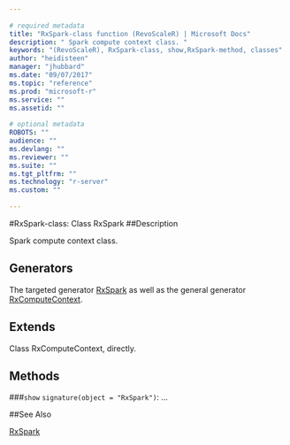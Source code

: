 ```yaml
--- 
 
# required metadata 
title: "RxSpark-class function (RevoScaleR) | Microsoft Docs" 
description: " Spark compute context class. " 
keywords: "(RevoScaleR), RxSpark-class, show,RxSpark-method, classes" 
author: "heidisteen" 
manager: "jhubbard" 
ms.date: "09/07/2017" 
ms.topic: "reference" 
ms.prod: "microsoft-r" 
ms.service: "" 
ms.assetid: "" 
 
# optional metadata 
ROBOTS: "" 
audience: "" 
ms.devlang: "" 
ms.reviewer: "" 
ms.suite: "" 
ms.tgt_pltfrm: "" 
ms.technology: "r-server" 
ms.custom: "" 
 
--- 
```

 
 
 
 
 #RxSpark-class: Class RxSpark 
 ##Description
 
Spark compute context class.
 
 
 ## Generators 

 
The targeted generator [RxSpark](RxSpark.md) as well as the general generator
[RxComputeContext](RxComputeContext.md).
 
 ## Extends 

 
Class RxComputeContext, directly.
 
 ## Methods 

 


###`show`
`signature(object = "RxSpark")`: ...



 

 
 
 
 ##See Also
 
[RxSpark](RxSpark.md)
   
 
